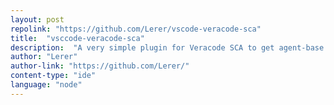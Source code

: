 ```yaml
---
layout: post
repolink: "https://github.com/Lerer/vscode-veracode-sca"
title:  "vsccode-veracode-sca"
description:  "A very simple plugin for Veracode SCA to get agent-base SCA results into VSCode IDE."
author: "Lerer"
author-link: "https://github.com/Lerer/"
content-type: "ide"
language: "node"
---
```


